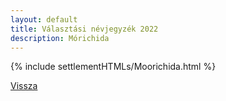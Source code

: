 ```yaml
---
layout: default
title: Választási névjegyzék 2022
description: Mórichida
---
```


{% include settlementHTMLs/Moorichida.html %}

[Vissza](../)